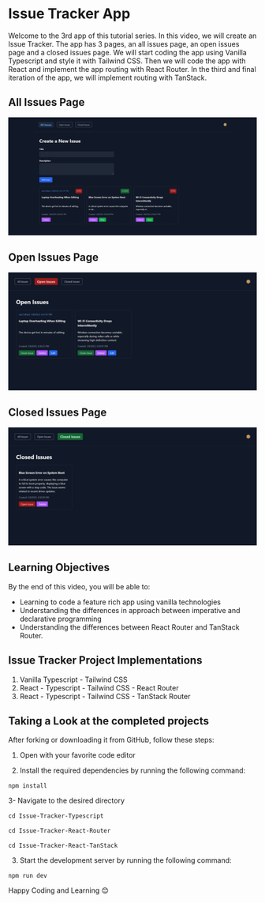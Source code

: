 # Issue Tracker App

Welcome to the 3rd app of this tutorial series. In this video, we will create an Issue Tracker. The app has 3 pages, an all issues page, an open issues page and a closed issues page. We will start coding the app using Vanilla Typescript and style it with Tailwind CSS. Then we will code the app with React and implement the app routing with React Router. In the third and final iteration of the app, we will implement routing with TanStack.

## All Issues Page

![All Issues Page](./project-screens/1-all.png)

## Open Issues Page

![Open Issues Page](./project-screens/2-open.png)

## Closed Issues Page

![Closed Issues Page](./project-screens/3-closed.png)

## Learning Objectives

By the end of this video, you will be able to:

- Learning to code a feature rich app using vanilla technologies
- Understanding the differences in approach between imperative and declarative programming
- Understanding the differences between React Router and TanStack Router.

## Issue Tracker Project Implementations

1. Vanilla Typescript - Tailwind CSS
2. React - Typescript - Tailwind CSS - React Router
3. React - Typescript - Tailwind CSS - TanStack Router

## Taking a Look at the completed projects

After forking or downloading it from GitHub, follow these steps:

1. Open with your favorite code editor

2. Install the required dependencies by running the following command:

```
npm install
```

3- Navigate to the desired directory

```
cd Issue-Tracker-Typescript
```

```
cd Issue-Tracker-React-Router
```

```
cd Issue-Tracker-React-TanStack
```

3. Start the development server by running the following command:

```
npm run dev
```

Happy Coding and Learning 😊
